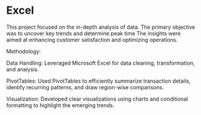 # Excel
This project focused on the in-depth analysis of data. The primary objective was to uncover key trends and determine peak time  The insights were aimed at enhancing customer satisfaction and optimizing operations.

Methodology:

Data Handling: Leveraged Microsoft Excel for data cleaning, transformation, and analysis.

PivotTables: Used PivotTables to efficiently summarize transaction details, identify recurring patterns, and draw region-wise comparisons.

Visualization: Developed clear visualizations using charts and conditional formatting to highlight the emerging trends.
